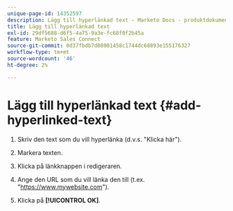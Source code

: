 ```yaml
---
unique-page-id: 14352597
description: Lägg till hyperlänkad text - Marketo Docs - produktdokumentation
title: Lägg till hyperlänkad text
exl-id: 29df5688-d6f5-4a75-9a3e-fc68f0f2b45a
feature: Marketo Sales Connect
source-git-commit: 0d37fbdb7d08901458c1744dc68893e155176327
workflow-type: tm+mt
source-wordcount: '46'
ht-degree: 2%

---
```


# Lägg till hyperlänkad text {#add-hyperlinked-text}

1. Skriv den text som du vill hyperlänka (d.v.s. &quot;Klicka här&quot;).

1. Markera texten.

1. Klicka på länkknappen i redigeraren.

1. Ange den URL som du vill länka den till (t.ex. &quot;https://www.mywebsite.com&quot;).

1. Klicka på **[!UICONTROL OK]**.
